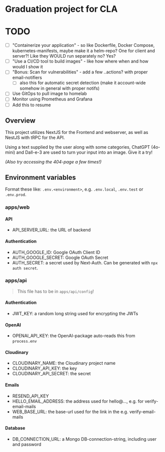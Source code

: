 # Graduation project for CLA

# TODO
- [ ] "Containerize your application" - so like Dockerfile, Docker Compose, kubernetes-manifests, maybe make it a helm-repo? One for client and server?! Like they WOULD run separately no? Yes? 
- [ ] "Use a CI/CD tool to build images" - like how where when and how would I show it 
- [ ] "Bonus: Scan for vulnerabilities" - add a few ..actions? with proper email-notifiers
    - [ ] also this for automatic secret detection (make it account-wide somehow in general with proper notifs)
- [ ] Use GitOps to pull image to homelab
- [ ] Monitor using Prometheus and Grafana
- [ ] Add this to resume

## Overview

This project utilizes NextJS for the Frontend and webserver, as well as NestJS with tRPC for the API.

Using a text supplied by the user along with some categories, ChatGPT (4o-mini) and Dall-e-3 are used to turn your input into an image.
Give it a try!

_(Also try accessing the 404-page a few times!)_

## Environment variables
Format these like:
`.env.<environment>`, e.g. `.env.local`, `.env.test` or `.env.prod`.

### apps/web
#### API
- API_SERVER_URL: the URL of backend
#### Authentication
- AUTH_GOOGLE_ID: Google OAuth Client ID
- AUTH_GOOGLE_SECRET: Google OAuth Secret
- AUTH_SECRET: a secret used by Next-Auth. Can be generated with `npx auth secret`.

### apps/api
> This file has to be in `apps/api/config`!
#### Authentication
- JWT_KEY: a random long string used for encrypting the JWTs
#### OpenAI
- OPENAI_API_KEY: the OpenAI-package auto-reads this from `process.env`
#### Cloudinary
- CLOUDINARY_NAME: the Cloudinary project name
- CLOUDINARY_API_KEY: the key
- CLOUDINARY_API_SECRET: the secret
#### Emails
- RESEND_API_KEY
- HELLO_EMAIL_ADDRESS: the address used for hello@..., e.g. for verify-email-mails
- WEB_BASE_URL: the base-url used for the link in the e.g. verify-email-mails
#### Database
- DB_CONNECTION_URL: a Mongo DB-connection-string, including user and password
